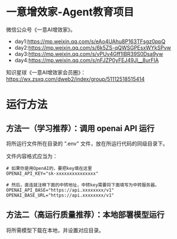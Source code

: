 # 一意增效家-Agent教育项目
微信公众号《一意AI增效家》。
- day1:https://mp.weixin.qq.com/s/eAo4UAhu8P163TFsgz0ppQ
- day2:https://mp.weixin.qq.com/s/6k5ZS-qQWSGPEsxWYkSPvw
- day3:https://mp.weixin.qq.com/s/vPUv4Gff1lBR39S0Dsa9yw
- day4:https://mp.weixin.qq.com/s/nFJZP0yFEJ49Jl__8urFIA

知识星球《一意AI增效家会员圈》：https://wx.zsxq.com/dweb2/index/group/51112518515414

# 运行方法

## 方法一（学习推荐）：调用 openai API 运行
将所运行文件所在目录的 ".env" 文件，放在所运行代码的同级目录下。

文件内容格式应当为：
```
# 如果你是用OpenAI的，要把key填在这里
OPENAI_API_KEY="sk-xxxxxxxxxxxxxxx"

# 然后，直连就注释下面的中转地址，中转key需要将下面填写为中转服务器。
OPENAI_API_BASE="https://api.xxxxxxxx/v1"
OPENAI_BASE_URL="https://api.xxxxxxxx/v1"
```

## 方法二（高运行质量推荐）：本地部署模型运行
将所需模型下载在本地，并设置对应目录。


